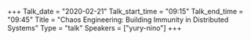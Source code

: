 +++
Talk_date = "2020-02-21"
Talk_start_time = "09:15"
Talk_end_time = "09:45"
Title = "Chaos Engineering: Building Immunity in Distributed Systems"
Type = "talk"
Speakers = ["yury-nino"]
+++
